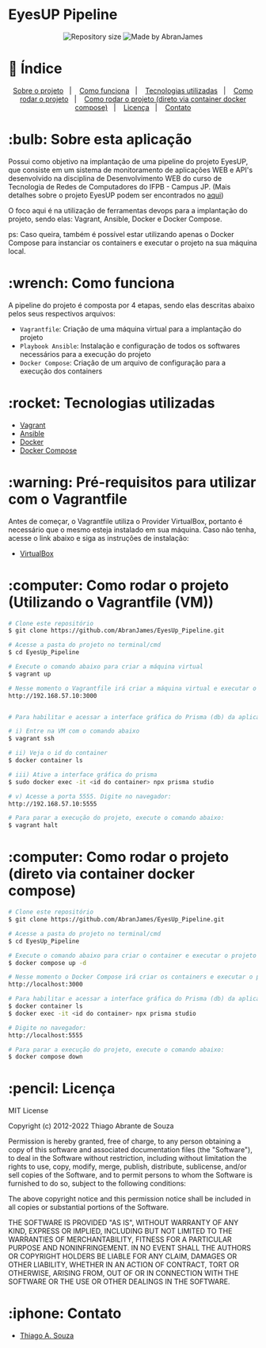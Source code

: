 # EyesUP Pipeline

<p align="center">

<img alt="Repository size" src="https://img.shields.io/github/repo-size/AbranJames/EyesUp_Pipeline">

<img alt="Made by AbranJames" src="https://img.shields.io/badge/made%20by-AbranJames-%2304D361">

</p>

# :pushpin:  Índice

<p align="center">
    <a href="#sobre-o-projeto">Sobre o projeto</a>&nbsp;&nbsp;&nbsp;|&nbsp;&nbsp;&nbsp;
    <a href="#como-funciona">Como funciona</a>&nbsp;&nbsp;&nbsp;|&nbsp;&nbsp;&nbsp;
    <a href="#tecnologias-utilizadas">Tecnologias utilizadas</a>&nbsp;&nbsp;&nbsp;|&nbsp;&nbsp;&nbsp;
    <a href="#como-rodar-o-projeto">Como rodar o projeto</a>&nbsp;&nbsp;&nbsp;|&nbsp;&nbsp;&nbsp;
    <a href="#como-rodar-o-projeto-docker">Como rodar o projeto (direto via container docker compose)</a>&nbsp;&nbsp;&nbsp;|&nbsp;&nbsp;&nbsp;
    <a href="#licença">Licença</a>&nbsp;&nbsp;&nbsp;|&nbsp;&nbsp;&nbsp;
    <a href="#contato">Contato</a>
</p>


<h1><a id="sobre-o-projeto"> :bulb:  Sobre esta aplicação </a></h1>

Possui como objetivo na implantação de uma pipeline do projeto EyesUP, que consiste em um sistema de monitoramento de aplicações WEB e API's desenvolvido na disciplina de Desenvolvimento WEB do curso de Tecnologia de Redes de Computadores do IFPB - Campus JP. (Mais detalhes sobre o projeto EyesUP podem ser encontrados no <a href="https://github.com/abrantedevops/Project_API_DW.git" target="_blank">aqui</a>)

O foco aqui é na utilização de ferramentas devops para a implantação do projeto, sendo elas: Vagrant, Ansible, Docker e Docker Compose.


ps: Caso queira, também é possível estar utilizando apenas o Docker Compose para instanciar os containers e executar o projeto na sua máquina local.

<h1><a id="como-funciona"> :wrench:  Como funciona </a></h1>

A pipeline do projeto é composta por 4 etapas, sendo elas descritas abaixo pelos seus respectivos arquivos:
- `Vagrantfile`: Criação de uma máquina virtual para a implantação do projeto
- `Playbook Ansible`: Instalação e configuração de todos os softwares necessários para a execução do projeto
- `Docker Compose`: Criação de um arquivo de configuração para a execução dos containers


<h1><a id="tecnologias-utilizadas"> :rocket:  Tecnologias utilizadas</a></h1>

- [Vagrant](https://www.vagrantup.com/)
- [Ansible](https://www.ansible.com/)
- [Docker](https://www.docker.com/)
- [Docker Compose](https://docs.docker.com/compose/)

<h1><a id="pre-requisitos"> :warning:  Pré-requisitos para utilizar com o Vagrantfile</a></h1>

Antes de começar, o Vagrantfile utiliza o Provider VirtualBox, portanto é necessário que o mesmo esteja instalado em sua máquina. Caso não tenha, acesse o link abaixo e siga as instruções de instalação:

- [VirtualBox](https://www.virtualbox.org/wiki/Downloads)


<h1><a id="como-rodar-o-projeto"> :computer:  Como rodar o projeto (Utilizando o Vagrantfile (VM))</a></h1>


```bash
# Clone este repositório
$ git clone https://github.com/AbranJames/EyesUp_Pipeline.git

# Acesse a pasta do projeto no terminal/cmd
$ cd EyesUp_Pipeline

# Execute o comando abaixo para criar a máquina virtual
$ vagrant up

# Nesse momento o Vagrantfile irá criar a máquina virtual e executar o playbook ansible para a instalação e configuração dos softwares necessários para a execução do projeto. Em seguida, o Docker Compose irá criar os containers e executar o projeto. Para acessar a aplicação, acesse a newtork da VM na porta 3000 digitando no navegador:
http://192.168.57.10:3000


# Para habilitar e acessar a interface gráfica do Prisma (db) da aplicação, faça o seguinte.

# i) Entre na VM com o comando abaixo
$ vagrant ssh

# ii) Veja o id do container 
$ docker container ls

# iii) Ative a interface gráfica do prisma
$ sudo docker exec -it <id do container> npx prisma studio

# v) Acesse a porta 5555. Digite no navegador:
http://192.168.57.10:5555

# Para parar a execução do projeto, execute o comando abaixo:
$ vagrant halt
```

<h1><a id="como-rodar-o-projeto-docker"> :computer:  Como rodar o projeto (direto via container docker compose)</a></h1>


```bash
# Clone este repositório
$ git clone https://github.com/AbranJames/EyesUp_Pipeline.git

# Acesse a pasta do projeto no terminal/cmd
$ cd EyesUp_Pipeline

# Execute o comando abaixo para criar o container e executar o projeto
$ docker compose up -d

# Nesse momento o Docker Compose irá criar os containers e executar o projeto. Para acessar a aplicação, coloque no navegador:
http://localhost:3000

# Para habilitar e acessar a interface gráfica do Prisma (db) da aplicação, faça o seguinte:
$ docker container ls
$ docker exec -it <id do container> npx prisma studio

# Digite no navegador:
http://localhost:5555

# Para parar a execução do projeto, execute o comando abaixo:
$ docker compose down
```


<h1><a id="licença"> :pencil:  Licença</a></h1>


MIT License

Copyright (c) 2012-2022 Thiago Abrante de Souza

Permission is hereby granted, free of charge, to any person obtaining
a copy of this software and associated documentation files (the
"Software"), to deal in the Software without restriction, including
without limitation the rights to use, copy, modify, merge, publish,
distribute, sublicense, and/or sell copies of the Software, and to
permit persons to whom the Software is furnished to do so, subject to
the following conditions:

The above copyright notice and this permission notice shall be
included in all copies or substantial portions of the Software.

THE SOFTWARE IS PROVIDED "AS IS", WITHOUT WARRANTY OF ANY KIND,
EXPRESS OR IMPLIED, INCLUDING BUT NOT LIMITED TO THE WARRANTIES OF
MERCHANTABILITY, FITNESS FOR A PARTICULAR PURPOSE AND
NONINFRINGEMENT. IN NO EVENT SHALL THE AUTHORS OR COPYRIGHT HOLDERS BE
LIABLE FOR ANY CLAIM, DAMAGES OR OTHER LIABILITY, WHETHER IN AN ACTION
OF CONTRACT, TORT OR OTHERWISE, ARISING FROM, OUT OF OR IN CONNECTION
WITH THE SOFTWARE OR THE USE OR OTHER DEALINGS IN THE SOFTWARE.

<h1><a id="contato"> :iphone:  Contato</a></h1>

- [Thiago A. Souza](mailto:thiago.abrante@academico.ifpb.edu.br)

